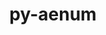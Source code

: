 ---
title: "py-aenum"
layout: cache
categories: [package, develop-2025-01-05]
meta: {"versions": ["3.1.12"], "compilers": ["gcc@=13.2.0"], "oss": ["ubuntu24.04"], "platforms": ["linux"], "targets": ["aarch64", "x86_64_v3"], "stacks": ["ml-linux-aarch64-cpu", "ml-linux-aarch64-cuda", "ml-linux-x86_64-cpu", "ml-linux-x86_64-cuda", "root"], "num_specs": 2, "num_specs_by_stack": {"ml-linux-aarch64-cpu": 1, "root": 2, "ml-linux-aarch64-cuda": 1, "ml-linux-x86_64-cuda": 1, "ml-linux-x86_64-cpu": 1}}
spec_details: [{"hash": "mt6ici7vvmouzbhlmic25eg2pxqyy4p6", "compiler": "gcc@=13.2.0", "versions": ["3.1.12"], "os": "ubuntu24.04", "platform": "linux", "target": "aarch64", "variants": ["build_system=python_pip"], "stacks": ["ml-linux-aarch64-cpu", "root", "ml-linux-aarch64-cuda"], "size": "-", "tarball": "https://binaries.spack.io/develop-2025-01-05/build_cache/linux-ubuntu24.04-aarch64/gcc-13.2.0/py-aenum-3.1.12/linux-ubuntu24.04-aarch64-gcc-13.2.0-py-aenum-3.1.12-mt6ici7vvmouzbhlmic25eg2pxqyy4p6.spack"}, {"hash": "vdtpjdtw3ekgm3n4akvsak4z5wenxphj", "compiler": "gcc@=13.2.0", "versions": ["3.1.12"], "os": "ubuntu24.04", "platform": "linux", "target": "x86_64_v3", "variants": ["build_system=python_pip"], "stacks": ["ml-linux-x86_64-cuda", "root", "ml-linux-x86_64-cpu"], "size": "-", "tarball": "https://binaries.spack.io/develop-2025-01-05/build_cache/linux-ubuntu24.04-x86_64_v3/gcc-13.2.0/py-aenum-3.1.12/linux-ubuntu24.04-x86_64_v3-gcc-13.2.0-py-aenum-3.1.12-vdtpjdtw3ekgm3n4akvsak4z5wenxphj.spack"}]
---
